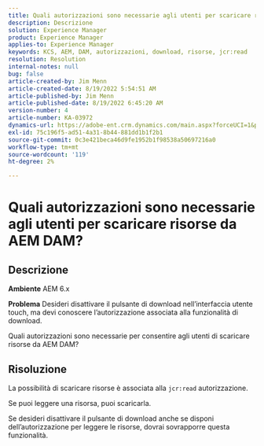 ```yaml
---
title: Quali autorizzazioni sono necessarie agli utenti per scaricare risorse da AEM DAM?
description: Descrizione
solution: Experience Manager
product: Experience Manager
applies-to: Experience Manager
keywords: KCS, AEM, DAM, autorizzazioni, download, risorse, jcr:read
resolution: Resolution
internal-notes: null
bug: false
article-created-by: Jim Menn
article-created-date: 8/19/2022 5:54:51 AM
article-published-by: Jim Menn
article-published-date: 8/19/2022 6:45:20 AM
version-number: 4
article-number: KA-03972
dynamics-url: https://adobe-ent.crm.dynamics.com/main.aspx?forceUCI=1&pagetype=entityrecord&etn=knowledgearticle&id=94ac366f-831f-ed11-b83e-0022480866ad
exl-id: 75c196f5-ad51-4a31-8b44-881dd1b1f2b1
source-git-commit: 0c3e421beca46d9fe1952b1f98538a50697216a0
workflow-type: tm+mt
source-wordcount: '119'
ht-degree: 2%

---
```


# Quali autorizzazioni sono necessarie agli utenti per scaricare risorse da AEM DAM?

## Descrizione


<b>Ambiente</b>
AEM 6.x

<b>Problema</b>
Desideri disattivare il pulsante di download nell’interfaccia utente touch, ma devi conoscere l’autorizzazione associata alla funzionalità di download.

Quali autorizzazioni sono necessarie per consentire agli utenti di scaricare risorse da AEM DAM?


## Risoluzione


La possibilità di scaricare risorse è associata alla `jcr:read` autorizzazione.

Se puoi leggere una risorsa, puoi scaricarla.

Se desideri disattivare il pulsante di download anche se disponi dell’autorizzazione per leggere le risorse, dovrai sovrapporre questa funzionalità.
